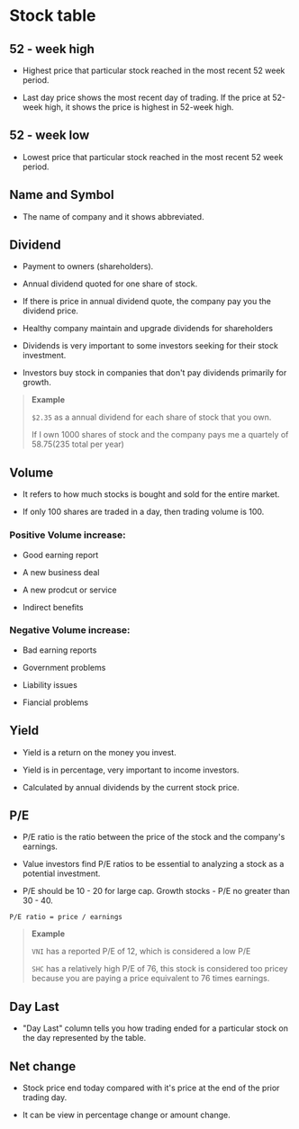 # Stock table

## 52 - week high

* Highest price that particular stock reached in the most recent 52 week period.

* Last day price shows the most recent day of trading. If the price at 52-week high, it shows the price is highest in 52-week high.

## 52 - week low

* Lowest price that particular stock reached in the most recent 52 week period.

## Name and Symbol

* The name of company and it shows abbreviated.

## Dividend

* Payment to owners (shareholders).

* Annual dividend quoted for one share of stock.

* If there is price in annual dividend quote, the company pay you the dividend price.

* Healthy company maintain and upgrade dividends for shareholders

* Dividends is very important to some investors seeking for their stock investment.

* Investors buy stock in companies that don't pay dividends primarily for growth.


> **Example**
>
> `$2.35` as a annual dividend for each share of stock that you own.
>
> If I own 1000 shares of stock and the company pays me a quartely of $58.75 ($235 total per year)

## Volume

* It refers to how much stocks is bought and sold for the entire market.

* If only 100 shares are traded in a day, then trading volume is 100.

### Positive Volume increase:

* Good earning report

* A new business deal

* A new prodcut or service

* Indirect benefits

### Negative Volume increase:

* Bad earning reports

* Government problems

* Liability issues

* Fiancial problems

## Yield

* Yield is a return on the money you invest.

* Yield is in percentage, very important to income investors.

* Calculated by annual dividends by the current stock price.

## P/E

* P/E ratio is the ratio between the price of the stock and the company's earnings.

* Value investors find P/E ratios to be essential to analyzing a stock as a potential investment.

* P/E should be 10 - 20 for large cap. Growth stocks - P/E no greater than 30 - 40.

`P/E ratio = price / earnings`

> **Example**
>
> `VNI` has a reported P/E of 12, which is considered a low P/E
>
> `SHC` has a relatively high P/E of 76, this stock is considered too pricey because you  are paying a price equivalent to 76 times earnings.

## Day Last

* "Day Last" column tells you how trading ended for a particular stock on the day represented by the table.

## Net change

* Stock price end today compared with it's price at the end of the prior trading day. 

* It can be view in percentage change or amount change.
